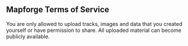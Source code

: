 ## Mapforge Terms of Service

You are only allowed to upload tracks, images and data that you created yourself
or have permission to share. All uploaded material can become publicly available.

